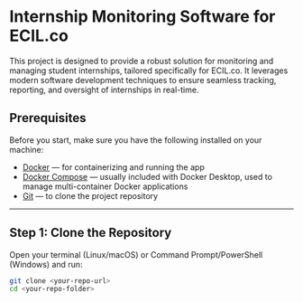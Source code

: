 # **Internship Monitoring Software for ECIL.co**

This project is designed to provide a robust solution for monitoring and managing student internships, tailored specifically for ECIL.co. It leverages modern software development techniques to ensure seamless tracking, reporting, and oversight of internships in real-time.

## Prerequisites

Before you start, make sure you have the following installed on your machine:

- [Docker](https://www.docker.com/get-started) — for containerizing and running the app
- [Docker Compose](https://docs.docker.com/compose/install/) — usually included with Docker Desktop, used to manage multi-container Docker applications
- [Git](https://git-scm.com/downloads) — to clone the project repository

---

## Step 1: Clone the Repository

Open your terminal (Linux/macOS) or Command Prompt/PowerShell (Windows) and run:

```bash
git clone <your-repo-url>
cd <your-repo-folder>
